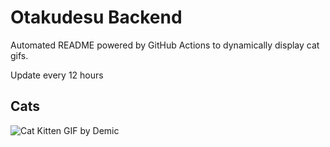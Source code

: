# Otakudesu Backend

Automated README powered by GitHub Actions to dynamically display cat gifs.

 Update every 12 hours

## Cats

![Cat Kitten GIF by Demic](https://media2.giphy.com/media/3oriO0OEd9QIDdllqo/200.gif?cid=9acd02dahah6jyobsf1kryq5caz8lypcopznpq3s8gwiqkhn&ep=v1_gifs_search&rid=200.gif&ct=g)
